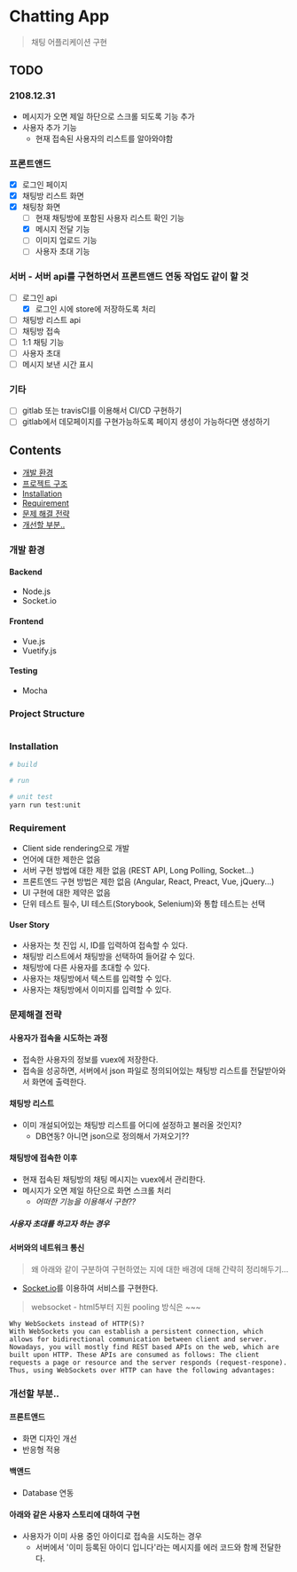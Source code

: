 # Chatting App
> 채팅 어플리케이션 구현

## TODO

### 2108.12.31
- 메시지가 오면 제일 하단으로 스크롤 되도록 기능 추가
- 사용자 추가 기능
  - 현재 접속된 사용자의 리스트를 알아와야함 

### 프론트앤드

- [x] 로그인 페이지
- [x] 채팅방 리스트 화면
- [x] 채팅창 화면
  - [ ] 현재 채팅방에 포함된 사용자 리스트 확인 기능
  - [x] 메시지 전달 기능
  - [ ] 이미지 업로드 기능
  - [ ] 사용자 초대 기능

### 서버 - 서버 api를 구현하면서 프론트앤드 연동 작업도 같이 할 것

- [ ] 로그인 api
    - [x] 로그인 시에 store에 저장하도록 처리
- [ ] 채팅방 리스트 api
- [ ] 채팅방 접속
- [ ] 1:1 채팅 기능
- [ ] 사용자 초대
- [ ] 메시지 보낸 시간 표시

### 기타

- [ ] gitlab 또는 travisCI를 이용해서 CI/CD 구현하기
- [ ] gitlab에서 데모페이지를 구현가능하도록 페이지 생성이 가능하다면 생성하기

## Contents

- [개발 환경](#configuration)
- [프로젝트 구조](#structure)
- [Installation](#installation)
- [Requirement](#requirement)
- [문제 해결 전략](#solution)
- [개선할 부분..](#more)

### 개발 환경 <a id="configuration"></a>

#### Backend

- Node.js
- Socket.io

#### Frontend

- Vue.js
- Vuetify.js

#### Testing

- Mocha

### Project Structure <a id="structure"></a>

```bash
```

### Installation <a id="installation"></a>

```bash
# build

# run

# unit test
yarn run test:unit
```

### Requirement <a id="requirement"></a>

- Client side rendering으로 개발
- 언어에 대한 제한은 없음
- 서버 구현 방법에 대한 제한 없음 (REST API, Long Polling, Socket...)
- 프론트엔드 구현 방법은 제한 없음 (Angular, React, Preact, Vue, jQuery...)
- UI 구현에 대한 제약은 없음
- 단위 테스트 필수, UI 테스트(Storybook, Selenium)와 통합 테스트는 선택

#### User Story

- 사용자는 첫 진입 시, ID를 입력하여 접속할 수 있다.
- 채팅방 리스트에서 채팅방을 선택하여 들어갈 수 있다.
- 채팅방에 다른 사용자를 초대할 수 있다.
- 사용자는 채팅방에서 텍스트를 입력할 수 있다.
- 사용자는 채팅방에서 이미지를 입력할 수 있다.

### 문제해결 전략 <a id="solution"></a>

#### 사용자가 접속을 시도하는 과정

- 접속한 사용자의 정보를 vuex에 저장한다.
- 접속을 성공하면, 서버에서 json 파일로 정의되어있는 채팅방 리스트를 전달받아와서 화면에 출력한다.

#### 채팅방 리스트

- 이미 개설되어있는 채팅방 리스트를 어디에 설정하고 불러올 것인지?
  - DB연동? 아니면 json으로 정의해서 가져오기??

#### 채팅방에 접속한 이후

- 현재 접속된 채팅방의 채팅 메시지는 vuex에서 관리한다.
- 메시지가 오면 제일 하단으로 화면 스크롤 처리
  - *어떠한 기능을 이용해서 구현??*

##### 사용자 초대를 하고자 하는 경우


#### 서버와의 네트워크 통신

> 왜 아래와 같이 구분하여 구현하였는 지에 대한 배경에 대해 간략히 정리해두기...

- [Socket.io](https://socket.io/)를 이용하여 서비스를 구현한다.

> websocket - html5부터 지원
> pooling 방식은 ~~~

```
Why WebSockets instead of HTTP(S)?
With WebSockets you can establish a persistent connection, which allows for bidirectional communication between client and server. Nowadays, you will mostly find REST based APIs on the web, which are built upon HTTP. These APIs are consumed as follows: The client requests a page or resource and the server responds (request-respone). Thus, using WebSockets over HTTP can have the following advantages:
```


### 개선할 부분.. <a id="more"></a>

#### 프론트앤드

- 화면 디자인 개선
- 반응형 적용

#### 백앤드

- Database 연동

#### 아래와 같은 사용자 스토리에 대하여 구현
 
- 사용자가 이미 사용 중인 아이디로 접속을 시도하는 경우
  - 서버에서 '이미 등록된 아이디 입니다'라는 메시지를 에러 코드와 함께 전달한다.

